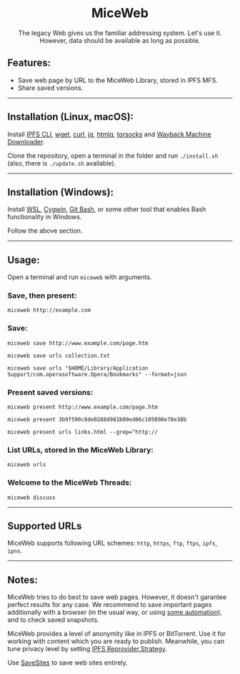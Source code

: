 <h1 align="center">MiceWeb</h1>

<p align="center">The legacy Web gives us the familiar addressing system. Let's use it. However, data should be available as long as possible.</p>

## Features:

- Save web page by URL to the MiceWeb Library, stored in IPFS MFS.
- Share saved versions.

---

## Installation (Linux, macOS):

Install [IPFS CLI](https://docs.ipfs.io/install/command-line/), [wget](https://www.gnu.org/software/wget/), [curl](https://curl.se/), [jq](https://stedolan.github.io/jq/download/), [htmlq](https://github.com/mgdm/htmlq/), [torsocks](https://gitlab.torproject.org/tpo/core/torsocks) and [Wayback Machine Downloader](https://github.com/ImportTaste/wayback-machine-downloader).

Clone the repository, open a terminal in the folder and run `./install.sh` (also, there is `./update.sh` available).

---

## Installation (Windows):

Install [WSL](https://docs.microsoft.com/en-us/windows/wsl/install-win10), [Cygwin](https://www.cygwin.com/), [Git Bash](https://git-scm.com/download/win), or some other tool that enables Bash functionality in Windows.

Follow the above section.

---

## Usage:

Open a terminal and run `miceweb` with arguments.

### Save, then present:
`miceweb http://example.com`

### Save:
`miceweb save http://www.example.com/page.htm`

`miceweb save urls collection.txt`

`miceweb save urls "$HOME/Library/Application Support/com.operasoftware.Opera/Bookmarks" --format=json`

### Present saved versions:
`miceweb present http://www.example.com/page.htm`

`miceweb present 3b9f590c8de0288d981b09ed06c105098e78e38b`

`miceweb present urls links.html --grep=^http://`

### List URLs, stored in the MiceWeb Library:
`miceweb urls`

### Welcome to the MiceWeb Threads:
`miceweb discuss`

---

## Supported URLs

MiceWeb supports following URL schemes: `http`, `https`, `ftp`, `ftps`, `ipfs`, `ipns`.

---

## Notes:

MiceWeb tries to do best to save web pages. However, it doesn't garantee perfect results for any case. We recommend to save important pages additionally with a browser (in the usual way, or using [some automation](http://ratbrowser.com)), and to check saved snapshots.

MiceWeb provides a level of anonymity like in IPFS or BitTorrent. Use it for working with content which you are ready to publish. Meanwhile, you can tune privacy level by setting [IPFS Reprovider.Strategy](https://github.com/ipfs/kubo/blob/master/docs/config.md#reproviderstrategy).

Use [SaveSites](https://github.com/defder-su/SaveSites) to save web sites entirely.
